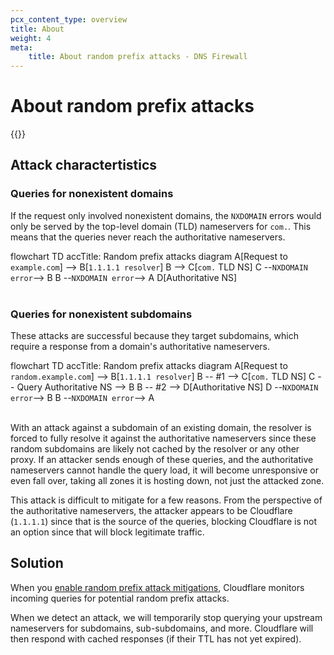 ```yaml
---
pcx_content_type: overview
title: About
weight: 4
meta:
    title: About random prefix attacks - DNS Firewall
---
```


# About random prefix attacks

{{<render file="_random-prefix-attack-definition.md">}}
<br/>

## Attack charactertistics

### Queries for nonexistent domains

If the request only involved nonexistent domains, the `NXDOMAIN` errors would only be served by the top-level domain (TLD) nameservers for `com.`. This means that the queries never reach the authoritative nameservers.

<div class="mermaid">
    flowchart TD
      accTitle: Random prefix attacks diagram
      A[Request to <code>example.com</code>] --> B[<code>1.1.1.1 resolver</code>]
      B --> C[<code>com.</code> TLD NS]
      C --<code>NXDOMAIN error</code>--> B
      B --<code>NXDOMAIN error</code>--> A
      D[Authoritative NS]
</div>
<br/>

### Queries for nonexistent subdomains

These attacks are successful because they target subdomains, which require a response from a domain's authoritative nameservers. 

<div class="mermaid">
    flowchart TD
      accTitle: Random prefix attacks diagram
      A[Request to <code>random.example.com</code>] --> B[<code>1.1.1.1 resolver</code>]
      B -- #1 --> C[<code>com.</code> TLD NS]
      C -- Query Authoritative NS --> B
      B -- #2 --> D[Authoritative NS]
      D --<code>NXDOMAIN error</code>--> B
      B --<code>NXDOMAIN error</code>--> A
</div>
<br/>

With an attack against a subdomain of an existing domain, the resolver is forced to fully resolve it against the authoritative nameservers since these random subdomains are likely not cached by the resolver or any other proxy. If an attacker sends enough of these queries, and the authoritative nameservers cannot handle the query load, it will become unresponsive or even fall over, taking all zones it is hosting down, not just the attacked zone.

This attack is difficult to mitigate for a few reasons. From the perspective of the authoritative nameservers, the attacker appears to be Cloudflare (`1.1.1.1`) since that is the source of the queries, blocking Cloudflare is not an option since that will block legitimate traffic.

## Solution

When you [enable random prefix attack mitigations](/dns/dns-firewall/random-prefix-attacks/setup/), Cloudflare monitors incoming queries for potential random prefix attacks.

When we detect an attack, we will temporarily stop querying your upstream nameservers for subdomains, sub-subdomains, and more. Cloudflare will then respond with cached responses (if their TTL has not yet expired).
